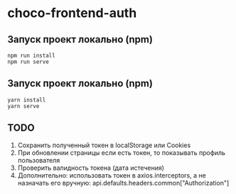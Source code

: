 # choco-frontend-auth

## Запуск проект локально (npm)

```
npm run install
npm run serve
```

## Запуск проект локально (npm)

```
yarn install
yarn serve
```

## TODO

1. Сохранить полученный токен в localStorage или Cookies
2. При обновлении страницы если есть токен, то показывать профиль пользователя
3. Проверить валидность токена (дата истечения)
4. Дополнительно: использовать токен в axios.interceptors, а не назначать его вручную: api.defaults.headers.common["Authorization"]
